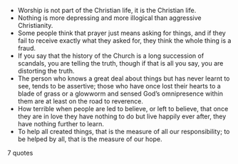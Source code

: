  - Worship is not part of the Christian life, it is the Christian life.
 - Nothing is more depressing and more illogical than aggressive Christianity.
 - Some people think that prayer just means asking for things, and if they fail to receive exactly what they asked for, they think the whole thing is a fraud.
 - If you say that the history of the Church is a long succession of scandals, you are telling the truth, though if that is all you say, you are distorting the truth.
 - The person who knows a great deal about things but has never learnt to see, tends to be assertive; those who have once lost their hearts to a blade of grass or a glowworm and sensed God’s omnipresence within them are at least on the road to reverence.
 - How terrible when people are led to believe, or left to believe, that once they are in love they have nothing to do but live happily ever after, they have nothing further to learn.
 - To help all created things, that is the measure of all our responsibility; to be helped by all, that is the measure of our hope.

7 quotes